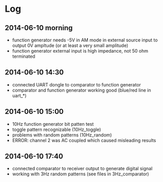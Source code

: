# Log

## 2014-06-10 morning
* function generator needs -5V in AM mode in external source input to
  output 0V ampltude (or at least a very small amplitude)
* function generator external input is high impedance, not 50 ohm terminated

## 2014-06-10 14:30
* connected UART dongle to comparator to function generator
* comparator and function generator working good (blue/red line in uart_*)

## 2014-06-10 15:00
* 10Hz function generator bit patten test
* toggle pattern recognizable (10Hz_toggle)
* problems with random patterns (10Hz_random)
* ERROR: channel 2 was AC coupled which caused misleading results

## 2014-06-10 17:40
* connected comparator to receiver output to generate digital signal
* working with 3Hz random patterns (see files in 3Hz_comparator)

